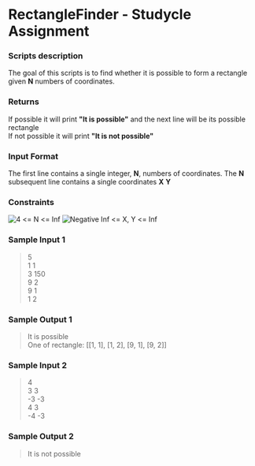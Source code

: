 # RectangleFinder - Studycle Assignment

### Scripts description
The goal of this scripts is to find whether it is possible to form a rectangle given **N** numbers of coordinates.

### Returns
If possible it will print **"It is possible"** and the next line will be its possible rectangle <br>
If not possible it will print **"It is not possible"**

### Input Format
The first line contains a single integer, **N**, numbers of coordinates.
The **N** subsequent line contains a single coordinates **X**  **Y**

### Constraints
<img src="https://latex.codecogs.com/svg.image?4\leq&space;\textbf{N}&space;\leq&space;\infty" title="4\leq \textbf{N} \leq \infty" alt="4 <= N <= Inf"/>
<img src="https://latex.codecogs.com/svg.image?-\infty&space;\leq&space;\textbf{X,&space;Y}&space;\leq&space;\infty" title="-\infty \leq \textbf{X, Y} \leq \infty" alt="Negative Inf <= X, Y <= Inf"/>

### Sample Input 1
> 5 <br> 
1 1 <br>
3 150 <br>
9 2 <br>
9 1 <br>
1 2 <br>

### Sample Output 1
> It is possible <br>
One of rectangle: [[1, 1], [1, 2], [9, 1], [9, 2]]

### Sample Input 2
>4 <br>
3 3 <br>
-3 -3 <br>
4 3 <br>
-4 -3 <br>

### Sample Output 2
> It is not possible <br>
